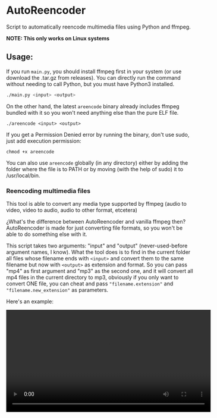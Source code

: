 # AutoReencoder
Script to automatically reencode multimedia files using Python and ffmpeg.

**NOTE: This only works on Linux systems**

## Usage:
If you run `main.py`, you should install ffmpeg first in your system (or use download the .tar.gz from releases). You can directly run the command without needing to call Python, but you must have Python3 installed.

```sh
./main.py <input> <output>
```

On the other hand, the latest `areencode` binary already includes ffmpeg bundled with it so you won't need anything else than the pure ELF file.

```
./areencode <input> <output>
```

If you get a Permission Denied error by running the binary, don't use sudo, just add execution permission:

```
chmod +x areencode
```

You can also use `areencode` globally (in any directory) either by adding the folder where the file is to PATH or by moving (with the help of sudo) it to /usr/local/bin.

### Reencoding multimedia files
This tool is able to convert any media type supported by ffmpeg (audio to video, video to audio, audio to other format, etcetera)

¿What's the difference between AutoReencoder and vanilla ffmpeg then? AutoReencoder is made for just converting file formats, so you won't be able to do something else with it.

This script takes two arguments: "input" and "output" (never-used-before argument names, I know). What the tool does is to find in the current folder all files whose filename ends with `<input>`
and convert them to the same filename but now with `<output>` as extension and format. So you can pass "mp4" as first argument and "mp3" as the second one, and it will convert all mp4 files in the current directory
to mp3, obviously if you only want to convert ONE file, you can cheat and pass `"filename.extension"` and `"filename.new_extension"` as parameters.

Here's an example:

<video with="400" height="275" src="https://github.com/fabiopolancoe/AutoReencoder/blob/main/test.mp4?raw=true"/>

